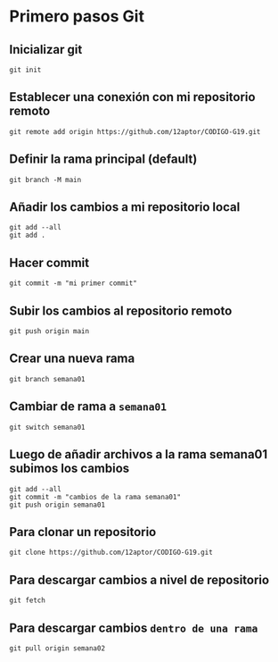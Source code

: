 # Primero pasos Git

## Inicializar git

```
git init
```

## Establecer una conexión con mi repositorio remoto

```
git remote add origin https://github.com/12aptor/CODIGO-G19.git
```

## Definir la rama principal (default)

```
git branch -M main
```

## Añadir los cambios a mi repositorio local

```
git add --all
git add .
```

## Hacer commit 

```
git commit -m "mi primer commit"
```

## Subir los cambios al repositorio remoto

```
git push origin main
```

## Crear una nueva rama


```
git branch semana01
```

## Cambiar de rama a `semana01`

```
git switch semana01
```

## Luego de añadir archivos a la rama semana01 subimos los cambios

```
git add --all
git commit -m "cambios de la rama semana01"
git push origin semana01
```

## Para clonar un repositorio

```
git clone https://github.com/12aptor/CODIGO-G19.git
```

## Para descargar cambios a nivel de repositorio

```
git fetch
```

## Para descargar cambios `dentro de una rama`

```
git pull origin semana02
```